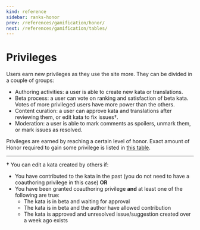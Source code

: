 ```yaml
---
kind: reference
sidebar: ranks-honor
prev: /references/gamification/honor/
next: /references/gamification/tables/
---
```


# Privileges

Users earn new privileges as they use the site more. They can be divided in a couple of groups:

- Authoring activities: a user is able to create new kata or translations.
- Beta process: a user can vote on ranking and satisfaction of beta kata. Votes of more privileged users have more power than the others.
- Content curation: a user can approve kata and translations after reviewing them, or edit kata to fix issues†.
- Moderation: a user is able to mark comments as spoilers, unmark them, or mark issues as resolved.

Privileges are earned by reaching a certain level of honor. Exact amount of Honor required to gain some privilege is listed in [this table](/references/gamification/tables/#privilege-requirements).

---

**†** You can edit a kata created by others if:

- You have contributed to the kata in the past (you do not need to have a coauthoring privilege in this case) **OR**
- You have been granted coauthoring privilege **and** at least one of the following are true:
  - The kata is in beta and waiting for approval
  - The kata is in beta and the author have allowed contribution
  - The kata is approved and unresolved issue/suggestion created over a week ago exists
